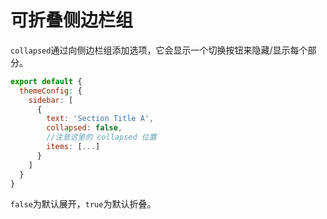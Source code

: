 # 可折叠侧边栏组

<update />

`collapsed`通过向侧边栏组添加选项，它会显示一个切换按钮来隐藏/显示每个部分。

```js
export default {
  themeConfig: {
    sidebar: [
      {
        text: 'Section Title A',
        collapsed: false,
        //注意这里的 collapsed 位置
        items: [...]
      }
    ]
  }
}
```
`false`为默认展开，`true`为默认折叠。